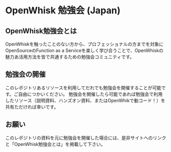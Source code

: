 # OpenWhisk 勉強会 (Japan)

## OpenWhisk勉強会とは

OpenWhiskを触ったことのない方から、プロフェッショナルの方までを対象にOpenSourceのFunction as a Serviceを楽しく学び合うことで、OpenWhiskの魅力あ活用方法を皆で共通するための勉強会コミュニティです。


## 勉強会の開催

このレポジトリあるリソースを利用してだれでも勉強会を開催することが可能です。ご自由につかいください。
勉強会を開催したら可能であれば勉強会で利用したリソース（説明資料、ハンズオン資料、またはOpenWhikで動コード！）を共有ただければ幸いです。


## お願い

このレポジトリの資料を元に勉強会を開催した場合には、是非サイトへのリンクと「OpenWhisk勉強会とは」を掲載して下さい。

